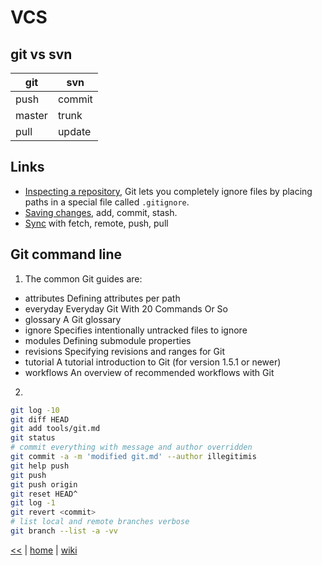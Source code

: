 # VCS

## git vs svn
git | svn
--- | ---
push | commit
master | trunk
pull | update

## Links
+ [Inspecting a repository](https://www.atlassian.com/git/tutorials/inspecting-a-repository), 
Git lets you completely ignore files by placing paths in a special file called `.gitignore`.
+ [Saving changes](https://www.atlassian.com/git/tutorials/saving-changes), add, commit, stash.
+ [Sync](https://www.atlassian.com/git/tutorials/syncing) with fetch, remote, push, pull

## Git command line

1. The common Git guides are:
-   attributes   Defining attributes per path
-   everyday     Everyday Git With 20 Commands Or So
-   glossary     A Git glossary
-   ignore       Specifies intentionally untracked files to ignore
-   modules      Defining submodule properties
-   revisions    Specifying revisions and ranges for Git
-   tutorial     A tutorial introduction to Git (for version 1.5.1 or newer)
-   workflows    An overview of recommended workflows with Git

2. 
```sh
git log -10
git diff HEAD
git add tools/git.md
git status
# commit everything with message and author overridden
git commit -a -m 'modified git.md' --author illegitimis
git help push
git push
git push origin
git reset HEAD^
git log -1 
git revert <commit>
# list local and remote branches verbose
git branch --list -a -vv
```



[<<](../tools.md)
|
[home](../README.md)
|
[wiki](https://github.com/illegitimis/Tutorial/wiki)